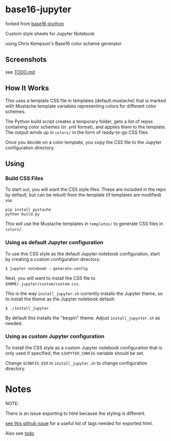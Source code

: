 # base16-jupyter

forked from [base16-ipython](#)

Custom style sheets for Jupyter Notebook 

using Chris Kempson's Base16 color scheme generator

## Screenshots

see [TODO.md](/TODO.md)

## How It Works

This uses a template CSS file in templates (default.mustache) that is 
marked with Mustache template variables representing colors for 
different color schemes.

The Python build script creates a temporary folder, gets a list of repos 
containing color schemes (in .yml format), and applies them to the template.
The output winds up in `colors/` in the form of ready-to-go CSS files.

Once you decide on a color template, you copy the CSS file to the Jupyter
configuration directory.

## Using 

### Build CSS Files

To start out, you will want the CSS style files.
These are included in the repo by default, but can be 
rebuilt from the template (if templates are modified) via:

```
pip install pystache
python build.py
```

This will use the Mustache templates in `templates/` 
to generate CSS files in `colors/`.

### Using as default Jupyter configuration

To use this CSS style as the default Jupyter notebook configuration,
start by creating a custom configuration directory:

```
$ jupyter notebook --generate-config
```

Next, you will want to install the CSS file to `$HOME/.jupyter/custom/custom.css`.

This is the way `install_jupyter.sh` currently installs the Jupyter theme,
so to install the theme as the Jupyter notebook default:

```
$ ./install_jupyter
```

By default this installs the "bespin" theme. Adjust `install_jupyster.sh` as needed.

### Using as custom Jupyter configuration

To install the CSS style as a custom Jupyter notebook configuration
that is only used if specified, the `$JUPYTER_CONFIG` variable
should be set.

Change `$CONFIG_DIR` in `install_jupyter.sh` to change 
configuration directory.


# Notes

NOTE:

There is an issue exporting to html because the styling is different.

[see this github issue](https://github.com/jupyter/nbconvert/issues/447#issuecomment-270766965)
for a useful list of tags needed for exported html.

Also see [todo](/TODO.md)
